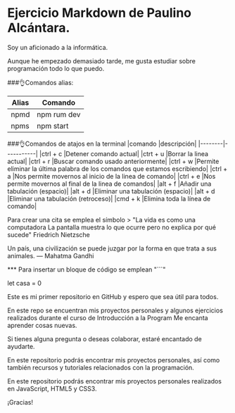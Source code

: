 # Ejercicio **Markdown** de Paulino Alcántara.
  
Soy un aficionado a la informática.

Aunque he empezado demasiado tarde, me gusta estudiar sobre programación todo lo que puedo.

###👌Comandos alias:

|Alias|	Comando|
|-----|--------|
|npmd	|npm rum dev|
|npms	|npm start|

###👌Comandos de atajos en la terminal
|comando |descripción|
|--------|-----------|
|ctrl + c	|Detener comando actual|
|ctrt + u	|Borrar la linea actual|
|ctrl + r	|Buscar comando usado anteriormente|
|ctrl + w	|Permite eliminar la última palabra de los comandos que estamos escribiendo|
|ctrl + a	|Nos permite movernos al inicio de la linea de comando|
|ctrl + e	|Nos permite movernos al final de la linea de comandos|
|alt + f	|Añadir una tabulación (espacio)|
|alt + d	|Eliminar una tabulación (espacio)|
|alt + d	|Eliminar una tabulación (retroceso)|
|cmd + k	|Elimina toda la línea de comando|

Para crear una cita se emplea el símbolo >
"La vida es como una computadora
La pantalla muestra lo que ocurre
pero no explica por qué sucede" Friedrich Nietzsche

Un país, una civilización se puede juzgar por la forma en que trata a sus animales. — Mahatma Gandhi


*** Para insertar un bloque de código se emplean "```"

let casa = 0


Este es mi primer repositorio en GitHub y espero que sea útil para todos.

En este repo se encuentran mis proyectos personales y algunos ejercicios realizados durante el curso de Introducción a la Program Me encanta aprender cosas nuevas.

Si tienes alguna pregunta o deseas colaborar, estaré encantado de ayudarte.

En este repositorio podrás encontrar mis proyectos personales, así como también recursos y tutoriales relacionados con la programación.

En este repositorio podrás encontrar mis proyectos personales realizados en JavaScript, HTML5 y CSS3.

¡Gracias!

